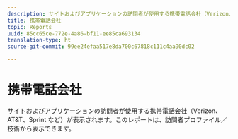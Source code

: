 ```yaml
---
description: サイトおよびアプリケーションの訪問者が使用する携帯電話会社（Verizon、AT&T、Sprint など）が表示されます。このレポートは、訪問者プロファイル／技術から表示できます。
title: 携帯電話会社
topic: Reports
uuid: 85cc65ce-772e-4a86-bf11-ee85ca693134
translation-type: ht
source-git-commit: 99ee24efaa517e8da700c67818c111c4aa90dc02

---
```



# 携帯電話会社

サイトおよびアプリケーションの訪問者が使用する携帯電話会社（Verizon、AT&amp;T、Sprint など）が表示されます。このレポートは、訪問者プロファイル／技術から表示できます。

